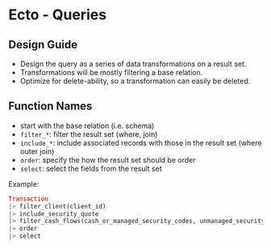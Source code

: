 # Ecto - Queries

## Design Guide

- Design the query as a series of data transformations on a result set.
- Transformations will be mostly filtering a base relation.
- Optimize for delete-ability, so a transformation can easily be deleted.

## Function Names

- start with the base relation (i.e. schema)
- `filter_*`: filter the result set (where, join)
- `include_*`: include associated records with those in the result set (where outer join)
- `order`: specify the how the result set should be order
- `select`: select the fields from the result set

Example:

```elixir
Transaction
|> filter_client(client_id)
|> include_security_quote
|> filter_cash_flows(cash_or_managed_security_codes, unmanaged_security_codes)
|> order
|> select
```
